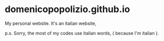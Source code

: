# domenicopopolizio.github.io
My personal website.
It's an italian website, 

p.s. Sorry, the most of my codes use italian words, ( because I'm italian ).

